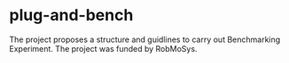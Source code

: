 # plug-and-bench
The project proposes a structure and guidlines to carry out Benchmarking Experiment. The project was funded by RobMoSys.
